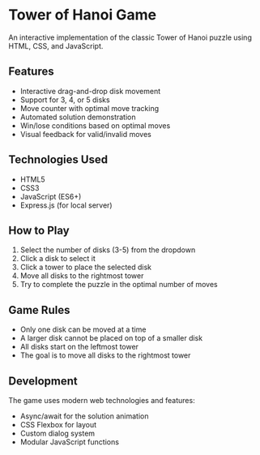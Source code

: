 # Tower of Hanoi Game

An interactive implementation of the classic Tower of Hanoi puzzle using HTML, CSS, and JavaScript.

## Features

- Interactive drag-and-drop disk movement
- Support for 3, 4, or 5 disks
- Move counter with optimal move tracking
- Automated solution demonstration
- Win/lose conditions based on optimal moves
- Visual feedback for valid/invalid moves

## Technologies Used

- HTML5
- CSS3
- JavaScript (ES6+)
- Express.js (for local server)

## How to Play

1. Select the number of disks (3-5) from the dropdown
2. Click a disk to select it
3. Click a tower to place the selected disk
4. Move all disks to the rightmost tower
5. Try to complete the puzzle in the optimal number of moves

## Game Rules

- Only one disk can be moved at a time
- A larger disk cannot be placed on top of a smaller disk
- All disks start on the leftmost tower
- The goal is to move all disks to the rightmost tower

## Development

The game uses modern web technologies and features:
- Async/await for the solution animation
- CSS Flexbox for layout
- Custom dialog system
- Modular JavaScript functions